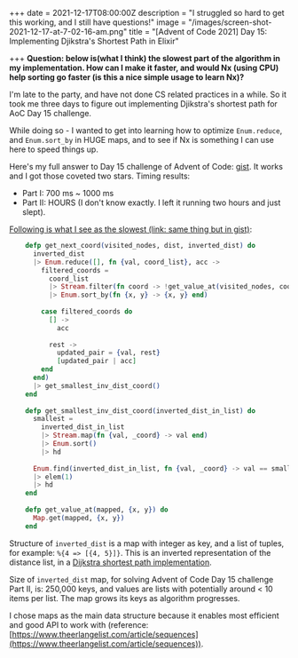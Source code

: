 +++
date = 2021-12-17T08:00:00Z
description = "I struggled so hard to get this working, and I still have questions!"
image = "/images/screen-shot-2021-12-17-at-7-02-16-am.png"
title = "[Advent of Code 2021] Day 15: Implementing Djikstra's Shortest Path in Elixir"

+++
**Question: below is(what I think) the slowest part of the algorithm in my implementation. How can I make it faster, and would Nx (using CPU) help sorting go faster (is this a nice simple usage to learn Nx)?**

I'm late to the party, and have not done CS related practices in a while. So it took me three days to figure out implementing Djikstra's shortest path for AoC Day 15 challenge.

While doing so - I wanted to get into learning how to optimize `Enum.reduce`, and `Enum.sort_by` in HUGE maps, and to see if Nx is something I can use here to speed things up.

Here's my full answer to Day 15 challenge of Advent of Code: [gist](https://gist.github.com/lovebes/de57c109217ff87745f9153e25ef65a6).
It works and I got those coveted two stars. Timing results:

* Part I: 700 ms \~ 1000 ms
* Part II: HOURS (I don't know exactly. I left it running two hours and just slept).

[Following is what I see as the slowest (link: same thing but in gist)](https://gist.github.com/lovebes/de57c109217ff87745f9153e25ef65a6#file-part_where_it_is_slowest-ex):

```elixir
    defp get_next_coord(visited_nodes, dist, inverted_dist) do
      inverted_dist
      |> Enum.reduce([], fn {val, coord_list}, acc ->
        filtered_coords =
          coord_list
          |> Stream.filter(fn coord -> !get_value_at(visited_nodes, coord) end)
          |> Enum.sort_by(fn {x, y} -> {x, y} end)
    
        case filtered_coords do
          [] ->
            acc
    
          rest ->
            updated_pair = {val, rest}
            [updated_pair | acc]
        end
      end)
      |> get_smallest_inv_dist_coord()
    end
    
    defp get_smallest_inv_dist_coord(inverted_dist_in_list) do
      smallest =
        inverted_dist_in_list
        |> Stream.map(fn {val, _coord} -> val end)
        |> Enum.sort()
        |> hd
    
      Enum.find(inverted_dist_in_list, fn {val, _coord} -> val == smallest end)
      |> elem(1)
      |> hd
    end
    
    defp get_value_at(mapped, {x, y}) do
      Map.get(mapped, {x, y})
    end
```

Structure of `inverted_dist` is a map with integer as key, and a list of tuples, for example:
`%{4 => [{4, 5}]}`. This is an inverted representation of the distance list, in a [Dijkstra shortest path implementation](https://www.geeksforgeeks.org/dijkstras-shortest-path-algorithm-greedy-algo-7/).

Size of `inverted_dist` map, for solving Advent of Code Day 15 challenge Part II, is: 250,000 keys, and values are lists with potentially around < 10 items per list. The map grows its keys as algorithm progresses.

I chose maps as the main data structure because it enables most efficient and good API to work with (reference: [https://www.theerlangelist.com/article/sequences](https://www.theerlangelist.com/article/sequences)).